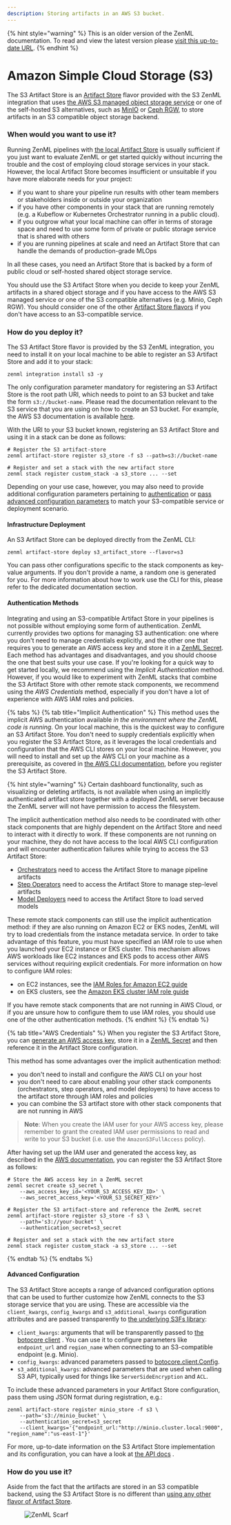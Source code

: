 ```yaml
---
description: Storing artifacts in an AWS S3 bucket.
---
```


{% hint style="warning" %}
This is an older version of the ZenML documentation. To read and view the latest version please [visit this up-to-date URL](https://docs.zenml.io).
{% endhint %}


# Amazon Simple Cloud Storage (S3)

The S3 Artifact Store is an [Artifact Store](artifact-stores.md) flavor provided with the S3 ZenML integration that
uses [the AWS S3 managed object storage service](https://aws.amazon.com/s3/) or one of the self-hosted S3 alternatives,
such as [MinIO](https://min.io/) or [Ceph RGW](https://ceph.io/en/discover/technology/#object), to store artifacts in an
S3 compatible object storage backend.

### When would you want to use it?

Running ZenML pipelines with [the local Artifact Store](local.md) is usually sufficient if you just want to evaluate
ZenML or get started quickly without incurring the trouble and the cost of employing cloud storage services in your
stack. However, the local Artifact Store becomes insufficient or unsuitable if you have more elaborate needs for your
project:

* if you want to share your pipeline run results with other team members or stakeholders inside or outside your
  organization
* if you have other components in your stack that are running remotely (e.g. a Kubeflow or Kubernetes Orchestrator
  running in a public cloud).
* if you outgrow what your local machine can offer in terms of storage space and need to use some form of private or
  public storage service that is shared with others
* if you are running pipelines at scale and need an Artifact Store that can handle the demands of production-grade MLOps

In all these cases, you need an Artifact Store that is backed by a form of public cloud or self-hosted shared object
storage service.

You should use the S3 Artifact Store when you decide to keep your ZenML artifacts in a shared object storage and if you
have access to the AWS S3 managed service or one of the S3 compatible alternatives (e.g. Minio, Ceph RGW). You should
consider one of the other [Artifact Store flavors](artifact-stores.md#artifact-store-flavors) if you don't have access
to an S3-compatible service.

### How do you deploy it?

The S3 Artifact Store flavor is provided by the S3 ZenML integration, you need to install it on your local machine to be
able to register an S3 Artifact Store and add it to your stack:

```shell
zenml integration install s3 -y
```

The only configuration parameter mandatory for registering an S3 Artifact Store is the root path URI, which needs to
point to an S3 bucket and take the form `s3://bucket-name`. Please read the documentation relevant to the S3 service
that you are using on how to create an S3 bucket. For example, the AWS S3 documentation is
available [here](https://docs.aws.amazon.com/AmazonS3/latest/userguide/create-bucket-overview.html).

With the URI to your S3 bucket known, registering an S3 Artifact Store and using it in a stack can be done as follows:

```shell
# Register the S3 artifact-store
zenml artifact-store register s3_store -f s3 --path=s3://bucket-name

# Register and set a stack with the new artifact store
zenml stack register custom_stack -a s3_store ... --set
```

Depending on your use case, however, you may also need to provide additional configuration parameters pertaining
to [authentication](s3.md#authentication-methods)
or [pass advanced configuration parameters](s3.md#advanced-configuration) to match your S3-compatible service or
deployment scenario.

#### Infrastructure Deployment

An S3 Artifact Store can be deployed directly from the ZenML CLI:

```shell
zenml artifact-store deploy s3_artifact_store --flavor=s3
```

You can pass other configurations specific to the stack components as key-value arguments. If you don't provide a name,
a random one is generated for you. For more information about how to work use the CLI for this, please refer to the
dedicated documentation section.

#### Authentication Methods

Integrating and using an S3-compatible Artifact Store in your pipelines is not possible without employing some form of
authentication. ZenML currently provides two options for managing S3 authentication: one where you don't need to manage
credentials explicitly, and the other one that requires you to generate an AWS access key and store it in
a [ZenML Secret](/docs/book/platform-guide/set-up-your-mlops-platform/use-the-secret-store/use-the-secret-store.md). Each method has
advantages and disadvantages, and you should choose the one that best suits your use case. If you're looking for a quick
way to get started locally, we recommend using the _Implicit Authentication_ method. However, if you would like to
experiment with ZenML stacks that combine the S3 Artifact Store with other remote stack components, we recommend using
the _AWS Credentials_ method, especially if you don't have a lot of experience with AWS IAM roles and policies.

{% tabs %}
{% tab title="Implicit Authentication" %}
This method uses the implicit AWS authentication available _in the environment where the ZenML code is running_. On your
local machine, this is the quickest way to configure an S3 Artifact Store. You don't need to supply credentials
explicitly when you register the S3 Artifact Store, as it leverages the local credentials and configuration that the AWS
CLI stores on your local machine. However, you will need to install and set up the AWS CLI on your machine as a
prerequisite, as covered
in [the AWS CLI documentation](https://docs.aws.amazon.com/cli/latest/userguide/getting-started-install.html), before
you register the S3 Artifact Store.

{% hint style="warning" %}
Certain dashboard functionality, such as visualizing or deleting artifacts, is not available when using an implicitly
authenticated artifact store together with a deployed ZenML server because the ZenML server will not have permission to
access the filesystem.

The implicit authentication method also needs to be coordinated with other stack components that are highly dependent on
the Artifact Store and need to interact with it directly to work. If these components are not running on your machine,
they do not have access to the local AWS CLI configuration and will encounter authentication failures while trying to
access the S3 Artifact Store:

* [Orchestrators](../orchestrators/orchestrators.md) need to access the Artifact Store to manage pipeline artifacts
* [Step Operators](../step-operators/step-operators.md) need to access the Artifact Store to manage step-level artifacts
* [Model Deployers](../model-deployers/model-deployers.md) need to access the Artifact Store to load served models

These remote stack components can still use the implicit authentication method: if they are also running on Amazon EC2
or EKS nodes, ZenML will try to load credentials from the instance metadata service. In order to take advantage of this
feature, you must have specified an IAM role to use when you launched your EC2 instance or EKS cluster. This mechanism
allows AWS workloads like EC2 instances and EKS pods to access other AWS services without requiring explicit
credentials. For more information on how to configure IAM roles:

* on EC2 instances, see
  the [IAM Roles for Amazon EC2 guide](https://docs.aws.amazon.com/AWSEC2/latest/UserGuide/iam-roles-for-amazon-ec2.html)
* on EKS clusters, see
  the [Amazon EKS cluster IAM role guide](https://docs.aws.amazon.com/eks/latest/userguide/service\_IAM\_role.html)

If you have remote stack components that are not running in AWS Cloud, or if you are unsure how to configure them to use
IAM roles, you should use one of the other authentication methods.
{% endhint %}
{% endtab %}

{% tab title="AWS Credentials" %}
When you register the S3 Artifact Store, you
can [generate an AWS access key](https://aws.amazon.com/premiumsupport/knowledge-center/create-access-key/), store it in
a [ZenML Secret](/docs/book/platform-guide/set-up-your-mlops-platform/use-the-secret-store/use-the-secret-store.md) and then reference
it in the Artifact Store configuration.

This method has some advantages over the implicit authentication method:

* you don't need to install and configure the AWS CLI on your host
* you don't need to care about enabling your other stack components (orchestrators, step operators, and model deployers)
  to have access to the artifact store through IAM roles and policies
* you can combine the S3 artifact store with other stack components that are not running in AWS

> **Note**: When you create the IAM user for your AWS access key, please remember to grant the created IAM user
> permissions to read and write to your S3 bucket (i.e. use the `AmazonS3FullAccess` policy).

After having set up the IAM user and generated the access key, as described in
the [AWS documentation](https://aws.amazon.com/premiumsupport/knowledge-center/create-access-key/), you can register the
S3 Artifact Store as follows:

```shell
# Store the AWS access key in a ZenML secret
zenml secret create s3_secret \
    --aws_access_key_id='<YOUR_S3_ACCESS_KEY_ID>' \
    --aws_secret_access_key='<YOUR_S3_SECRET_KEY>'

# Register the S3 artifact-store and reference the ZenML secret
zenml artifact-store register s3_store -f s3 \
    --path='s3://your-bucket' \
    --authentication_secret=s3_secret

# Register and set a stack with the new artifact store
zenml stack register custom_stack -a s3_store ... --set
```

{% endtab %}
{% endtabs %}

#### Advanced Configuration

The S3 Artifact Store accepts a range of advanced configuration options that can be used to further customize how ZenML
connects to the S3 storage service that you are using. These are accessible via the `client_kwargs`, `config_kwargs`
and `s3_additional_kwargs` configuration attributes and are passed transparently
to [the underlying S3Fs library](https://s3fs.readthedocs.io/en/latest/#s3-compatible-storage):

* `client_kwargs`: arguments that will be transparently passed
  to [the botocore client](https://boto3.amazonaws.com/v1/documentation/api/latest/reference/core/session.html#boto3.session.Session.client)
  . You can use it to configure parameters like `endpoint_url` and `region_name` when connecting to an S3-compatible
  endpoint (e.g. Minio).
* `config_kwargs`: advanced parameters passed
  to [botocore.client.Config](https://botocore.amazonaws.com/v1/documentation/api/latest/reference/config.html).
* `s3_additional_kwargs`: advanced parameters that are used when calling S3 API, typically used for things
  like `ServerSideEncryption` and `ACL`.

To include these advanced parameters in your Artifact Store configuration, pass them using JSON format during
registration, e.g.:

```shell
zenml artifact-store register minio_store -f s3 \
    --path='s3://minio_bucket' \
    --authentication_secret=s3_secret
    --client_kwargs='{"endpoint_url:"http://minio.cluster.local:9000", "region_name":"us-east-1"}'
```

For more, up-to-date information on the S3 Artifact Store implementation and its configuration, you can have a look
at [the API docs](https://apidocs.zenml.io/latest/integration\_code\_docs/integrations-s3/#zenml.integrations.s3.artifact\_stores.s3\_artifact\_store)
.

### How do you use it?

Aside from the fact that the artifacts are stored in an S3 compatible backend, using the S3 Artifact Store is no
different than [using any other flavor of Artifact Store](artifact-stores.md#how-to-use-it).

<!-- For scarf -->
<figure><img alt="ZenML Scarf" referrerpolicy="no-referrer-when-downgrade" src="https://static.scarf.sh/a.png?x-pxid=f0b4f458-0a54-4fcd-aa95-d5ee424815bc" /></figure>
